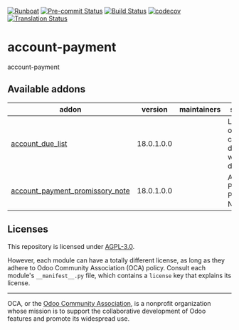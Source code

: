 
[![Runboat](https://img.shields.io/badge/runboat-Try%20me-875A7B.png)](https://runboat.odoo-community.org/builds?repo=OCA/account-payment&target_branch=18.0)
[![Pre-commit Status](https://github.com/OCA/account-payment/actions/workflows/pre-commit.yml/badge.svg?branch=18.0)](https://github.com/OCA/account-payment/actions/workflows/pre-commit.yml?query=branch%3A18.0)
[![Build Status](https://github.com/OCA/account-payment/actions/workflows/test.yml/badge.svg?branch=18.0)](https://github.com/OCA/account-payment/actions/workflows/test.yml?query=branch%3A18.0)
[![codecov](https://codecov.io/gh/OCA/account-payment/branch/18.0/graph/badge.svg)](https://codecov.io/gh/OCA/account-payment)
[![Translation Status](https://translation.odoo-community.org/widgets/account-payment-18-0/-/svg-badge.svg)](https://translation.odoo-community.org/engage/account-payment-18-0/?utm_source=widget)

<!-- /!\ do not modify above this line -->

# account-payment

account-payment

<!-- /!\ do not modify below this line -->

<!-- prettier-ignore-start -->

[//]: # (addons)

Available addons
----------------
addon | version | maintainers | summary
--- | --- | --- | ---
[account_due_list](account_due_list/) | 18.0.1.0.0 |  | List of open credits and debits, with due date
[account_payment_promissory_note](account_payment_promissory_note/) | 18.0.1.0.0 |  | Account Payment Promissory Note

[//]: # (end addons)

<!-- prettier-ignore-end -->

## Licenses

This repository is licensed under [AGPL-3.0](LICENSE).

However, each module can have a totally different license, as long as they adhere to Odoo Community Association (OCA)
policy. Consult each module's `__manifest__.py` file, which contains a `license` key
that explains its license.

----
OCA, or the [Odoo Community Association](http://odoo-community.org/), is a nonprofit
organization whose mission is to support the collaborative development of Odoo features
and promote its widespread use.
